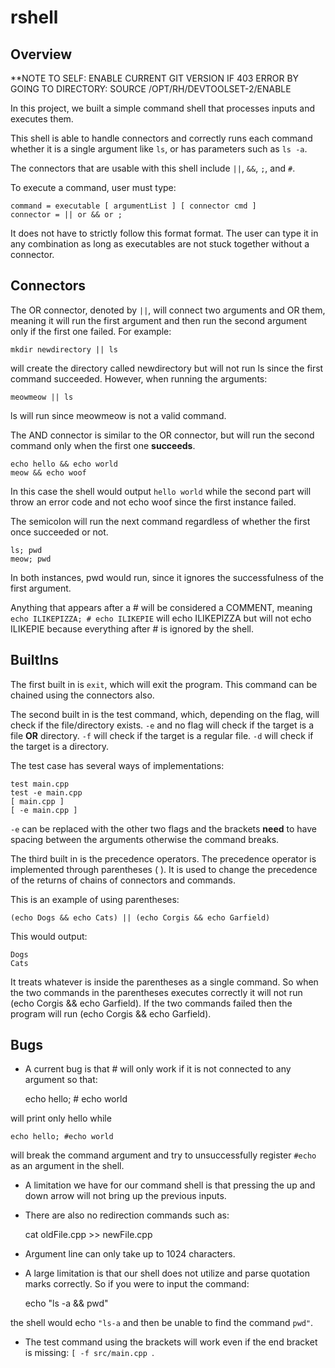 # rshell
## Overview

**NOTE TO SELF: ENABLE CURRENT GIT VERSION IF 403 ERROR BY GOING TO DIRECTORY: SOURCE /OPT/RH/DEVTOOLSET-2/ENABLE

In this project, we built a simple command shell that processes inputs and executes them.

This shell is able to handle connectors and correctly runs each command whether it is a single argument like `ls`, or has parameters such as `ls -a`. 

The connectors that are usable with this shell include `||`, `&&`, `;`, and `#`.

To execute a command, user must type:

    command = executable [ argumentList ] [ connector cmd ]
    connector = || or && or ;

It does not have to strictly follow this format format. The user can type it in any combination as long as executables are not stuck together without a connector.

## Connectors
The OR connector, denoted by `||`, will connect two arguments and OR them, meaning it will run the first argument and then run the second argument only if the first one failed. For example: 

    mkdir newdirectory || ls

will create the directory called newdirectory but will not run ls since the first command succeeded. However, when running the arguments:

    meowmeow || ls

ls will run since meowmeow is not a valid command.

The AND connector is similar to the OR connector, but will run the second command only when the first one **succeeds**.

    echo hello && echo world
    meow && echo woof

In this case the shell would output `hello world` while the second part will throw an error code and not echo woof since the first instance failed.

The semicolon will run the next command regardless of whether the first once succeeded or not.

    ls; pwd
    meow; pwd

In both instances, pwd would run, since it ignores the successfulness of the first argument.

Anything that appears after a # will be considered a COMMENT, meaning `echo ILIKEPIZZA; # echo ILIKEPIE` will echo ILIKEPIZZA but will not echo ILIKEPIE because everything after # is ignored by the shell.

## BuiltIns
The first built in is `exit`, which will exit the program. This command can be chained using the connectors also.

The second built in is the test command, which, depending on the flag, will check if the file/directory exists. `-e` and no flag will check if the target is a file **OR** directory. `-f` will check if the target is a regular file. `-d` will check if the target is a directory. 

The test case has several ways of implementations:

    test main.cpp
    test -e main.cpp
    [ main.cpp ]
    [ -e main.cpp ]

`-e` can be replaced with the other two flags and the brackets **need** to have spacing between the arguments otherwise the command breaks.

The third built in is the precedence operators. The precedence operator is implemented through parentheses ( ). It is used to change the precedence of the returns of chains of connectors and commands.

This is an example of using parentheses:

	(echo Dogs && echo Cats) || (echo Corgis && echo Garfield)

This would output:
	
	Dogs
	Cats

It treats whatever is inside the parentheses as a single command. So when the two commands in the parentheses executes correctly it will not run (echo Corgis && echo Garfield). If the two commands failed then the program will run (echo Corgis && echo Garfield).

## Bugs
* A current bug is that # will only work if it is not connected to any argument so that:

    echo hello; # echo world

will print only hello while

    echo hello; #echo world

will break the command argument and try to unsuccessfully register `#echo` as an argument in the shell.

* A limitation we have for our command shell is that pressing the up and down arrow will not bring up the previous inputs.

* There are also no redirection commands such as:

    cat oldFile.cpp >> newFile.cpp

* Argument line can only take up to 1024 characters.

* A large limitation is that our shell does not utilize and parse quotation marks correctly. So if you were to input the command:

    echo "ls -a && pwd"

the shell would echo `"ls-a` and then be unable to find the command `pwd"`.

* The test command using the brackets will work even if the end bracket is missing: `[ -f src/main.cpp `.

